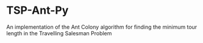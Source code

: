 TSP-Ant-Py
==========

An implementation of the Ant Colony algorithm for finding the minimum tour length in the Travelling Salesman Problem